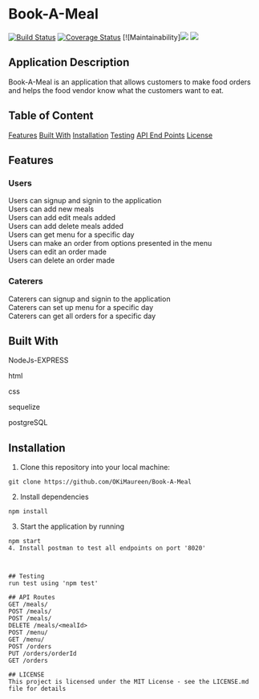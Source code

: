 # Book-A-Meal
[![Build Status](https://travis-ci.org/OKiMaureen/Book-A-Meal.svg?branch=ci-coverage)](https://travis-ci.org/OKiMaureen/Book-A-Meal) [![Coverage Status](https://coveralls.io/repos/github/OKiMaureen/Book-A-Meal/badge.svg?branch=ci-coverage)](https://coveralls.io/github/OKiMaureen/Book-A-Meal.svg?branch=ci-coverage) [![Maintainability]<a href="https://codeclimate.com/github/OKiMaureen/Book-A-Meal/maintainability"><img src="https://api.codeclimate.com/v1/badges/28db66ae72040322f0f5/maintainability" /></a>
<a href="https://codeclimate.com/github/OKiMaureen/Book-A-Meal/test_coverage"><img src="https://api.codeclimate.com/v1/badges/28db66ae72040322f0f5/test_coverage" /></a>


## Application Description
Book-A-Meal is an application that allows customers to make food orders and helps the food
vendor know what the customers want to eat.

 
## Table of Content

 [Features](#features)
 [Built With](#built-with)
 [Installation](#installation)
 [Testing](#testing)
 [API End Points](#api-end-points)
 [License](#lincense)

## Features

###  Users

Users can signup and signin to the application<br/>
Users can add new meals<br/>
Users can add edit meals added<br/>
Users can add delete meals added<br/>
Users can get menu for a specific day<br/>
Users can make an order from options presented in the menu<br/>
Users can edit an order made<br/>
Users can delete an order made<br/>

### Caterers
Caterers can signup and signin to the application<br/>
Caterers can set up menu for a specific day<br/>
Caterers can get all orders for a specific day<br/>


## Built With

NodeJs-EXPRESS

html

css

sequelize

postgreSQL

## Installation
1. Clone this repository into your local machine:
```
git clone https://github.com/OKiMaureen/Book-A-Meal
```
2. Install dependencies
```
npm install
```
3. Start the application by running
```
npm start
4. Install postman to test all endpoints on port '8020'



## Testing
run test using 'npm test'

## API Routes
GET /meals/
POST /meals/
POST /meals/
DELETE /meals/<mealId>
POST /menu/ 
GET /menu/ 
POST /orders 
PUT /orders/orderId 
GET /orders 

## LICENSE
This project is licensed under the MIT License - see the LICENSE.md file for details